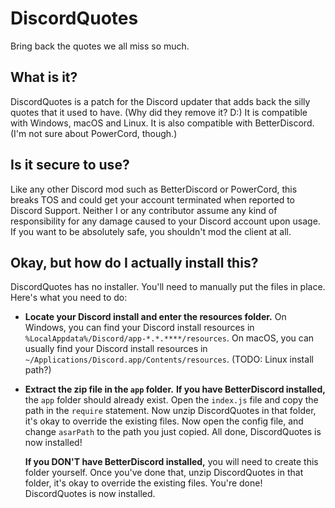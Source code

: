 # DiscordQuotes
Bring back the quotes we all miss so much.

## What is it?
DiscordQuotes is a patch for the Discord updater that adds back the silly quotes that it used to have. (Why did they remove it? D:)
It is compatible with Windows, macOS and Linux. It is also compatible with BetterDiscord. (I'm not sure about PowerCord, though.)

## Is it secure to use?
Like any other Discord mod such as BetterDiscord or PowerCord, this breaks TOS and could get your account terminated when reported to Discord Support. Neither I or any contributor assume any kind of responsibility for any damage caused to your Discord account upon usage.
If you want to be absolutely safe, you shouldn't mod the client at all.

## Okay, but how do I actually install this?
DiscordQuotes has no installer. You'll need to manually put the files in place. Here's what you need to do:

- **Locate your Discord install and enter the resources folder.**
On Windows, you can find your Discord install resources in `%LocalAppdata%/Discord/app-*.*.****/resources`.
On macOS, you can usually find your Discord install resources in `~/Applications/Discord.app/Contents/resources`.
(TODO: Linux install path?)

- **Extract the zip file in the `app` folder.**
**If you have BetterDiscord installed,** the `app` folder should already exist. Open the `index.js` file and copy the path in the `require` statement. Now unzip DiscordQuotes in that folder, it's okay to override the existing files. Now open the config file, and change `asarPath` to the path you just copied. All done, DiscordQuotes is now installed!

	**If you DON'T have BetterDiscord installed,** you will need to create this folder yourself. Once you've done that, unzip DiscordQuotes in that folder, it's okay to override the existing files. You're done! DiscordQuotes is now installed.
